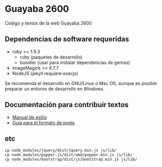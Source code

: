 Guayaba 2600
============

Código y textos de la web Guayaba 2600

## Dependencias de software requeridas

* ruby >= 1.9.3
    * ruby (paquetes de desarrollo)
    * bundler (usar para instalar dependencias de gemas)
* ImageMagick >= 6.7.7
* NodeJS (jekyll requiere execjs)

Se recomienda el desarrollo en GNU/Linux o Mac OS, aunque es posible preparar un entorno de desarrollo en Windows.

## Documentación para contribuir textos

* [Manual de estilo](http://guayaba2600.com/autores/docs/manual_de_estilo.html)
* [Guía para el formato de posts](http://guayaba2600.com/autores/docs/guia_tecnica.html)

## etc

    cp node_modules/jquery/dist/jquery.min.js js/lib/
    cp node_modules/popper.js/dist/umd/popper.min.js js/lib/
    cp node_modules/bootstrap/dist/js/bootstrap.min.js js/lib/
